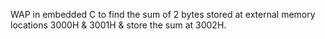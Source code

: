 WAP in embedded C to find the sum of 2 bytes stored at external memory locations 3000H & 3001H & store the sum at 3002H.
